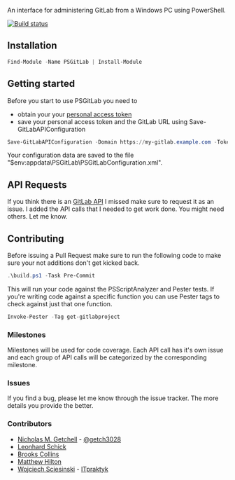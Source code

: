 An interface for administering GitLab from a Windows PC using PowerShell.

[![Build status](https://ci.appveyor.com/api/projects/status/t7wyv5xim2olu0r7/branch/master?svg=true)](https://ci.appveyor.com/project/ngetchell/psgitlab/branch/master)

## Installation
```PowerShell
Find-Module -Name PSGitLab | Install-Module
```

## Getting started
Before you start to use PSGitLab you need to
- obtain your your [personal access token](https://docs.gitlab.com/ee/user/profile/personal_access_tokens.html)
- save your personal access token and the GitLab URL using Save-GitLabAPIConfiguration

```PowerShell
Save-GitLabAPIConfiguration -Domain https://my-gitlab.example.com -Token "mPnTssWyBCMjxxxxxxxJQ"
```

Your configuration data are saved to the file "$env:appdata\PSGitLab\PSGitLabConfiguration.xml".

## API Requests
If you think there is an [GitLab API](https://docs.gitlab.com/ce/api/README.html) I missed make sure to request it as an issue.
I added the API calls that I needed to get work done.
You might need others.
Let me know.

## Contributing
Before issuing a Pull Request make sure to run the following code to make sure your not additions don't get kicked back.

``` PowerShell
.\build.ps1 -Task Pre-Commit
```

This will run your code against the PSScriptAnalyzer and Pester tests.
If you're writing code against a specific function you can use Pester tags to check against just that one function.

``` PowerShell
Invoke-Pester -Tag get-gitlabproject
```

### Milestones
Milestones will be used for code coverage. Each API call has it's own issue and each group of API calls will be categorized by the corresponding milestone.

### Issues
If you find a bug, please let me know through the issue tracker. The more details you provide the better.

### Contributors
- [Nicholas M. Getchell](https://github.com/ngetchell) - [@getch3028](https://twitter.com/getch3028)
- [Leonhard Schick](https://github.com/lw-schick)
- [Brooks Collins](https://github.com/TerrapinStation)
- [Matthew Hilton](https://github.com/matt2005)
- [Wojciech Sciesinski](https://github.com/it-praktyk) - [ITpraktyk](https://twitter.com/ITpraktyk)
